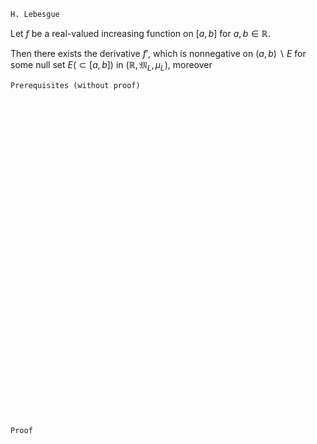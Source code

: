 ```
H. Lebesgue
```

Let $f$ be a real-valued increasing function on $[a, b]$ for $a, b \in \mathbb{R}$.

Then there exists the derivative $f'$, which is nonnegative on $(a, b)\backslash E$ for some null set $E(\subset [a,b])$ in $(\mathbb{R}, \mathfrak{M}_L, \mu_L)$, moreover

```
Prerequisites (without proof)
```


<br>
<br>
<br>
<br>
<br>
<br>
<br>
<br>
<br>
<br>
<br>
<br>
<br>
<br>
<br>
<br>
<br>
<br>
<br>
<br>
<br>
<br>
<br>
<br>
<br>
<br>
<br>
<br>
<br>
<br>


```
Proof
```
